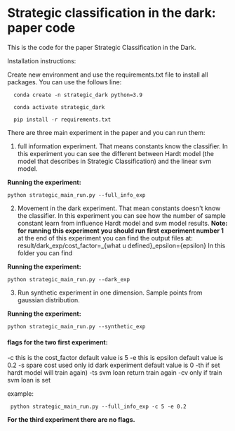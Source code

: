 # Strategic classification in the dark: paper code
This is the code for the paper Strategic Classification in the Dark.

Installation instructions:

Create new environment and use the requirements.txt file to install all packages.
You can use the follows line:
  
      conda create -n strategic_dark python=3.9
      
      conda activate strategic_dark
      
      pip install -r requirements.txt

There are three main experiment in the paper and you can run them:
1) full information experiment. That means constants know the classifier. In this experiment you can see the
different between Hardt model (the model that describes in Strategic Classification) and the linear svm model.

**Running the experiment:**

    python strategic_main_run.py --full_info_exp

2) Movement in the dark experiment. That mean constants doesn't know the classifier. In this experiment you 
can see how the number of sample constant learn from influence Hardt model and svm model results.
**Note: for running this experiment you should run first experiment number 1**
at the end of this experiment you can find the output files at:
 result/dark_exp/cost_factor=_{what u defined}_epsilon={epsilon}
 In this folder you can find

**Running the experiment:**

    python strategic_main_run.py --dark_exp

3) Run synthetic experiment in one dimension. Sample points from gaussian distribution.
 
 **Running the experiment:**
 
    python strategic_main_run.py --synthetic_exp

#### **flags for the two first experiment:**
 -c this is the cost_factor default value is 5
 -e this is epsilon default value is 0.2
 -s spare cost used only id dark experiment default value is 0
 -th if set hardt model will train again)
 -ts svm loan return train again
 -cv only if train svm loan is set
 
  example:

     python strategic_main_run.py --full_info_exp -c 5 -e 0.2
 
 **For the third experiment there are no flags.**
